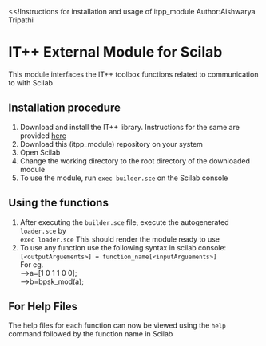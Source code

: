 <<!Instructions for installation and usage of itpp_module
Author:Aishwarya Tripathi
>>
# IT++ External Module for Scilab
This module interfaces the IT++ toolbox functions related to communication to with Scilab

## Installation procedure
1. Download and install the IT++ library. Instructions for the same are provided [here](https://en.wikipedia.org/wiki/IT%2B%2B)
2. Download this (itpp_module) repository on your system
3. Open Scilab
4. Change the working directory to the root directory of the downloaded module
5. To use the module, run `exec builder.sce` on the Scilab console

## Using the functions
1. After executing the `builder.sce` file, execute the autogenerated `loader.sce` by  
`exec loader.sce`
This should render the module ready to use
2. To use any function use the following syntax in scilab console:  
`[<outputArguements>] = function_name[<inputArguements>]`  
For eg.  
-->a=[1 0 1 1 0 0];  
-->b=bpsk_mod(a);
 
## For Help Files
The help files for each function can now be viewed using the `help` command followed by the function name in Scilab

